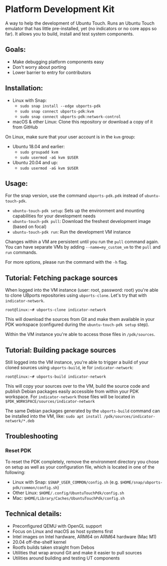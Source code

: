 # Platform Development Kit

A way to help the development of Ubuntu Touch. Runs an Ubuntu Touch emulator that
has little pre-installed, yet (no indicators or no core apps so far). It allows you
to build, install and test system components.

## Goals:

- Make debugging platform components easy
- Don't worry about porting
- Lower barrier to entry for contributors


## Installation:

- Linux with Snap:
  - `sudo snap install --edge ubports-pdk`
  - `sudo snap connect ubports-pdk:kvm`
  - `sudo snap connect ubports-pdk:network-control`
- macOS & other Linux: Clone this repository or download a copy of it from GitHub

On Linux, make sure that your user account is in the `kvm` group:
- Ubuntu 18.04 and earlier:
  - `sudo groupadd kvm`
  - `sudo usermod -aG kvm $USER`
- Ubuntu 20.04 and up:
  - `sudo usermod -aG kvm $USER`

## Usage:

For the snap version, use the command `ubports-pdk.pdk` instead of `ubuntu-touch-pdk`.

- `ubuntu-touch-pdk setup`: Sets up the environment and mounting capabilities for your development needs
- `ubuntu-touch-pdk pull`: Download the freshest development image (based on focal)
- `ubuntu-touch-pdk run`: Run the development VM instance

Changes within a VM are persistent until you run the `pull` command again. You can have separate VMs
by adding `--name=my_custom_vm` to the `pull` and `run` commands.

For more options, please run the command with the `-h` flag.

## Tutorial: Fetching package sources

When logged into the VM instance (user: root, password: root) you're able to clone UBports repositories using `ubports-clone`. Let's try that with `indicator-network`.

```
root@linux:~# ubports-clone indicator-network
```

This will download the sources from Git and make them available in your PDK workspace (configured during the `ubuntu-touch-pdk setup` step).

Within the VM instance you're able to access those files in `/pdk/sources`.


## Tutorial: Building package sources

Still logged into the VM instance, you're able to trigger a build of your cloned sources using `ubports-build`, ie for `indicator-network`:

```
root@linux:~# ubports-build indicator-network
```

This will copy your sources over to the VM, build the source code and publish Debian packages easily accessible from within your PDK workspace. For `indicator-network` those files will be located in `$PDK_WORKSPACE/sources/indicator-network`

The same Debian packages generated by the `ubports-build` command can be installed into the VM, like: `sudo apt install /pdk/sources/indicator-network/*.deb`

## Troubleshooting

### Reset PDK

To reset the PDK completely, remove the environment directory you chose on setup
as well as your configuration file, which is located in one of the following:

- Linux with Snap: `$SNAP_USER_COMMON/config.sh` (e.g. `$HOME/snap/ubports-pdk/common/config.sh`)
- Other Linux: `$HOME/.config/UbuntuTouchPdk/config.sh`
- Mac: `$HOME/Library/Caches/UbuntuTouchPdk/config.sh`

## Technical details:

- Preconfigured QEMU with OpenGL support
- Focus on Linux and macOS as host systems first
- Intel images on Intel hardware, ARM64 on ARM64 hardware (Mac M1)
- 20.04 off-the-shelf kernel
- Rootfs builds taken straight from Debos
- Utilities that wrap around Git and make it easier to pull sources
- Utilities around building and testing UT components
